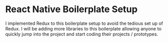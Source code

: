 # React Native Boilerplate Setup
I implemented Redux to this boilerplate setup to avoid the tedious set up of Redux.
I will be adding more libraries to this boilerplate allowing anyone to quickly jump into the project and start coding their projects / prototypes.

